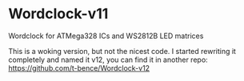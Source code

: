 # Wordclock-v11
Wordclock for ATMega328 ICs and WS2812B LED matrices

This is a woking version, but not the nicest code. I started rewriting it completely and 
named it v12, you can find it in another repo: https://github.com/t-bence/Wordclock-v12
